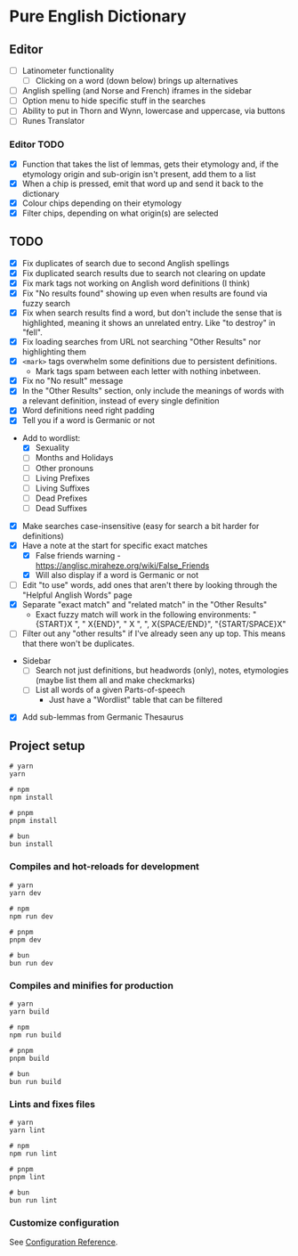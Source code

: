 # Pure English Dictionary

## Editor

- [ ] Latinometer functionality
    - [ ] Clicking on a word (down below) brings up alternatives
- [ ] Anglish spelling (and Norse and French) iframes in the sidebar
- [ ] Option menu to hide specific stuff in the searches
- [ ] Ability to put in Thorn and Wynn, lowercase and uppercase, via buttons
- [ ] Runes Translator

### Editor TODO

- [x] Function that takes the list of lemmas, gets their etymology and, if the
  etymology origin and sub-origin isn't present, add them to a list
- [x] When a chip is pressed, emit that word up and send it back to the dictionary
- [x] Colour chips depending on their etymology
- [x] Filter chips, depending on what origin(s) are selected

## TODO

- [x] Fix duplicates of search due to second Anglish spellings
- [x] Fix duplicated search results due to search not clearing on update
- [x] Fix mark tags not working on Anglish word definitions (I think)
- [x] Fix "No results found" showing up even when results are found via fuzzy
  search
- [x] Fix when search results find a word, but don't include the sense that is
  highlighted, meaning it shows an unrelated entry. Like "to destroy" in
  "fell".
- [x] Fix loading searches from URL not searching "Other Results" nor
  highlighting them
- [x] `<mark>` tags overwhelm some definitions due to persistent definitions.
    * Mark tags spam between each letter with nothing inbetween.
- [x] Fix no "No result" message
- [x] In the "Other Results" section, only include the meanings of words with a
  relevant definition, instead of every single definition
- [x] Word definitions need right padding
- [x] Tell you if a word is Germanic or not
* Add to wordlist:
    - [x] Sexuality
    - [ ] Months and Holidays
    - [ ] Other pronouns
    - [ ] Living Prefixes
    - [ ] Living Suffixes
    - [ ] Dead Prefixes
    - [ ] Dead Suffixes
- [x] Make searches case-insensitive (easy for search a bit harder for
  definitions)
- [x] Have a note at the start for specific exact matches
    - [x] False friends warning -
      https://anglisc.miraheze.org/wiki/False_Friends
    - [x] Will also display if a word is Germanic or not
- [ ] Edit "to use" words, add ones that aren't there by looking through the
  "Helpful Anglish Words" page
- [x] Separate "exact match" and "related match" in the "Other Results"
    * Exact fuzzy match will work in the following environments: "{START}X ", "
      X{END}", " X ", ", X{SPACE/END}", "{START/SPACE}X"
- [ ] Filter out any "other results" if I've already seen any up top. This
  means that there won't be duplicates.
* Sidebar
    - [ ] Search not just definitions, but headwords (only), notes, etymologies
  (maybe list them all and make checkmarks)
    - [ ] List all words of a given Parts-of-speech
        * Just have a "Wordlist" table that can be filtered
- [x] Add sub-lemmas from Germanic Thesaurus

## Project setup

```
# yarn
yarn

# npm
npm install

# pnpm
pnpm install

# bun 
bun install
```

### Compiles and hot-reloads for development

```
# yarn
yarn dev

# npm
npm run dev

# pnpm
pnpm dev

# bun 
bun run dev
```

### Compiles and minifies for production

```
# yarn
yarn build

# npm
npm run build

# pnpm
pnpm build

# bun 
bun run build
```

### Lints and fixes files

```
# yarn
yarn lint

# npm
npm run lint

# pnpm
pnpm lint

# bun 
bun run lint
```

### Customize configuration

See [Configuration Reference](https://vitejs.dev/config/).
